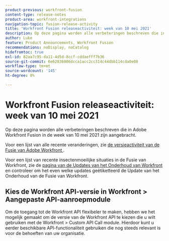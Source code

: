 ```yaml
---
product-previous: workfront-fusion
content-type: release-notes
product-area: workfront-integrations
navigation-topic: fusion-release-activity
title: 'Workfront Fusion releaseactiviteit: week van 10 mei 2021'
description: Op deze pagina worden alle verbeteringen beschreven die in Adobe Workfront Fusion in de week van 10 mei 2021 zijn aangebracht.
author: Luke
feature: Product Announcements, Workfront Fusion
recommendations: noDisplay, noCatalog
hidefromtoc: true
exl-id: 82aa7c95-da11-4d5d-8ccf-cddaefff7b36
source-git-commit: 6e62836006dcca1acc2cc314c44dbb114cda0e08
workflow-type: tm+mt
source-wordcount: '145'
ht-degree: 0%

---
```


# Workfront Fusion releaseactiviteit: week van 10 mei 2021

Op deze pagina worden alle verbeteringen beschreven die in Adobe Workfront Fusion in de week van 10 mei 2021 zijn aangebracht.

Voor een lijst van alle recente veranderingen, zie [ de versieactiviteit van de Fusie van Adobe Workfront ](/help/workfront-fusion/fusion-product-releases/fusion-release-activity.md).

Voor een lijst van recente insectenmoeilijke situaties in de Fusie van Workfront, zie de [ pagina van de Updates van het Onderhoud van Workfront ](https://experienceleague.adobe.com/docs/workfront-known-issues/releases/current-updates.html?lang=nl-NL) en controleer om het even welke updates geëtiketteerd de Update van het Onderhoud van de Fusie van Workfront.

## Kies de Workfront API-versie in Workfront > Aangepaste API-aanroepmodule

Om de toegang tot de Workfront API flexibeler te maken, hebben we het mogelijk gemaakt om de versie van de Workfront API te kiezen die u wilt gebruiken met de Workfront > Custom API Call module. Hierdoor kunt u eerder beschikbare API-functionaliteit gebruiken die nog steeds relevant is voor de behoeften van uw organisatie.
